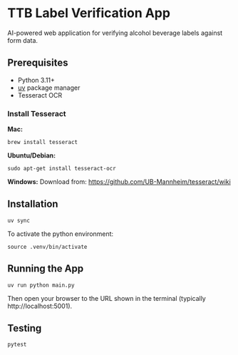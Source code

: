 # TTB Label Verification App

AI-powered web application for verifying alcohol beverage labels against form data.

## Prerequisites

- Python 3.11+
- [uv](https://docs.astral.sh/uv/) package manager
- Tesseract OCR

### Install Tesseract

**Mac:**

```
brew install tesseract
```

**Ubuntu/Debian:**

```
sudo apt-get install tesseract-ocr
```

**Windows:**
Download from: https://github.com/UB-Mannheim/tesseract/wiki

## Installation

```
uv sync
```

To activate the python environment:

```
source .venv/bin/activate
```

## Running the App

```
uv run python main.py
```

Then open your browser to the URL shown in the terminal (typically http://localhost:5001).

## Testing

```
pytest
```
